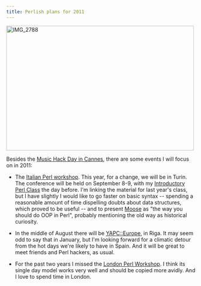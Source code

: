 ```yaml
---
title: Perlish plans for 2011
---
```


<a href="http://www.flickr.com/photos/stefanorodighiero/4875422128/" title="IMG_2788 by larsen, on Flickr"><img src="http://farm5.staticflickr.com/4094/4875422128_ab97053e78.jpg" width="500" height="333" alt="IMG_2788"></a>

Besides the [Music Hack Day in Cannes](http://cannes.musichackday.org/), there
are some events I will focus on in 2011:

* The [Italian Perl workshop](http://www.perl.it/workshop).  This year, for a
  change, we will be in Turin. The conference will be held on September 8-9,
  with my [Introductory Perl Class](http://www.stefanorodighiero.net/perl101/)
  the day before. I'm linking the material for last year's class, but I have
  slightly I would like to go faster on basic syntax -- spending a reasonable
  amount of time dispelling doubts about data structures, which proved to be
  useful -- and to present [Moose](https://metacpan.org/pod/Moose) as "the way
  you should do OOP in Perl", probably mentioning the old way as historical
  curiosity.

* In the middle of August there will be [YAPC::Europe](http://yapceurope.lv/),
  in Riga. It may seem odd to say that in January, but I'm looking forward for
  a climatic detour from the hot days we're likely to have in Spain. And it
  will be great to meet friends and Perl hackers, as usual.

* For the past two years I missed the [London Perl
  Workshop](http://conferences.yapceurope.org/lpw2010/). I think its single day
  model works very well and should be copied more avidly. And I love to spend
  time in London.

